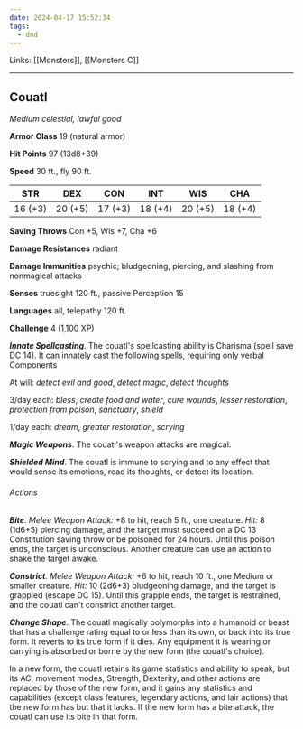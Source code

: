 ```yaml
---
date: 2024-04-17 15:52:34
tags:
  - dnd
---
```

Links: [[Monsters]], [[Monsters C]]

---

## Couatl

*Medium celestial, lawful good*

**Armor Class** 19 (natural armor)

**Hit Points** 97 (13d8+39)

**Speed** 30 ft., fly 90 ft.

| STR     | DEX     | CON     | INT     | WIS     | CHA     |
|---------|---------|---------|---------|---------|---------|
| 16 (+3) | 20 (+5) | 17 (+3) | 18 (+4) | 20 (+5) | 18 (+4) |

**Saving Throws** Con +5, Wis +7, Cha +6

**Damage Resistances** radiant

**Damage Immunities** psychic; bludgeoning, piercing, and slashing from nonmagical attacks

**Senses** truesight 120 ft., passive Perception 15

**Languages** all, telepathy 120 ft.

**Challenge** 4 (1,100 XP)

***Innate Spellcasting***. The couatl's spellcasting ability is Charisma (spell save DC 14). It can innately cast the following spells, requiring only verbal Components

At will: *detect evil and good*, *detect magic*, *detect thoughts*

3/day each: *bless*, *create food and water*, *cure wounds*, *lesser restoration*, *protection from poison*, *sanctuary*, *shield*

1/day each: *dream*, *greater restoration*, *scrying*

***Magic Weapons***. The couatl's weapon attacks are magical.

***Shielded Mind***. The couatl is immune to scrying and to any effect that would sense its emotions, read its thoughts, or detect its location.

###### Actions

***Bite***. *Melee Weapon Attack:* +8 to hit, reach 5 ft., one creature. *Hit:* 8 (1d6+5) piercing damage, and the target must succeed on a DC 13 Constitution saving throw or be poisoned for 24 hours. Until this poison ends, the target is unconscious. Another creature can use an action to shake the target awake.

***Constrict***. *Melee Weapon Attack:* +6 to hit, reach 10 ft., one Medium or smaller creature. *Hit:* 10 (2d6+3) bludgeoning damage, and the target is grappled (escape DC 15). Until this grapple ends, the target is restrained, and the couatl can't constrict another target.

***Change Shape***. The couatl magically polymorphs into a humanoid or beast that has a challenge rating equal to or less than its own, or back into its true form. It reverts to its true form if it dies. Any equipment it is wearing or carrying is absorbed or borne by the new form (the couatl's choice).

In a new form, the couatl retains its game statistics and ability to speak, but its AC, movement modes, Strength, Dexterity, and other actions are replaced by those of the new form, and it gains any statistics and capabilities (except class features, legendary actions, and lair actions) that the new form has but that it lacks. If the new form has a bite attack, the couatl can use its bite in that form.